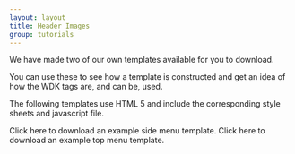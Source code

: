 ```yaml
---
layout: layout
title: Header Images
group: tutorials
---
```



We have made two of our own templates available for you to download.

You can use these to see how a template is constructed and get an idea of how the WDK tags are, and can be, used.

The following templates use HTML 5 and include the corresponding style sheets and javascript file.

Click here to download an example side menu template.
Click here to download an example top menu template.